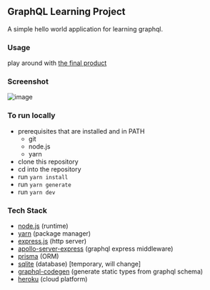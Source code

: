 ## GraphQL Learning Project

A simple hello world application for learning graphql.

### Usage
play around with [the final product](https://graphql-hello-world-ajet.herokuapp.com)

### Screenshot
![image](https://user-images.githubusercontent.com/45019515/157101282-070c9147-50dc-4828-a235-498b5d2869e3.png)

### To run locally
- prerequisites that are installed and in PATH
  - git
  - node.js
  - yarn
- clone this repository
- cd into the repository
- run `yarn install`
- run `yarn generate`
- run `yarn dev`

### Tech Stack
- [node.js](https://nodejs.org/en/) (runtime)
- [yarn](https://www.npmjs.com/package/yarn) (package manager)
- [express.js](https://www.npmjs.com/package/express) (http server)
- [apollo-server-express](https://www.apollographql.com/docs/apollo-server/integrations/middleware/#apollo-server-express) (graphql express middleware)
- [prisma](https://www.prisma.io/) (ORM)
- [sqlite](https://www.sqlite.org/index.html) (database) [temporary, will change]
- [graphql-codegen](https://www.graphql-code-generator.com/) (generate static types from graphql schema)
- [heroku](https://heroku.com) (cloud platform)



